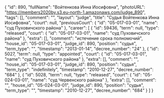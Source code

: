 {
    "id": 890,
    "fullName": "Войтенкова Инна Иосифовна",
    "photoURL": "https://members2020by.s3.eu-north-1.amazonaws.com/judge_890",
    "tags": [],
    "comment": "",
    "layout": "judge",
    "title": "Судья Войтенкова Инна Иосифовна",
    "court": null,
    "previousCourt": {
        "id": "05-017-03-01",
        "name": "суд Пуховичского района"
    },
    "career": [
        {
            "id": 59436,
            "term": null,
            "type": "released",
            "court": {
                "id": "05-017-03-01",
                "name": "суд Пуховичского района"
            },
            "extra": [],
            "comment": "истечение срока полномочий",
            "house_id": "05-017-03-01",
            "judge_id": 890,
            "position": "судья",
            "term_type": "",
            "timestamp": "2013-01-14",
            "decree_number": "24"
        },
        {
            "id": 5027,
            "term": null,
            "type": "appointed",
            "court": {
                "id": "05-017-03-01",
                "name": "суд Пуховичского района"
            },
            "extra": [],
            "comment": "",
            "house_id": "05-017-03-01",
            "judge_id": 890,
            "position": "судья",
            "term_type": "indefinitely",
            "timestamp": "2010-12-27",
            "decree_number": "684"
        },
        {
            "id": 5028,
            "term": null,
            "type": "released",
            "court": {
                "id": "05-024-03-01",
                "name": "суд Червенского района"
            },
            "extra": [],
            "comment": "",
            "house_id": "05-024-03-01",
            "judge_id": 890,
            "position": "судья",
            "term_type": "",
            "timestamp": "2010-12-27",
            "decree_number": "684"
        }
    ]
}